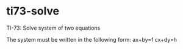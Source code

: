 # ti73-solve
TI-73: Solve system of two equations 

The system must be written in the following form:
ax+by=f
cx+dy=h
